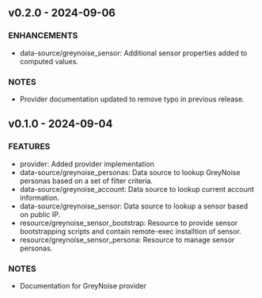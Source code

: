 
## v0.2.0 - 2024-09-06
### ENHANCEMENTS
* data-source/greynoise_sensor: Additional sensor properties added to computed values.
### NOTES
* Provider documentation updated to remove typo in previous release.

## v0.1.0 - 2024-09-04
### FEATURES
* provider: Added provider implementation
* data-source/greynoise_personas: Data source to lookup GreyNoise personas based on a set of filter criteria.
* data-source/greynoise_account: Data source to lookup current account information.
* data-source/greynoise_sensor: Data source to lookup a sensor based on public IP. 
* resource/greynoise_sensor_bootstrap: Resource to provide sensor bootstrapping scripts and contain remote-exec installtion of sensor. 
* resource/greynoise_sensor_persona: Resource to manage sensor personas.
### NOTES
* Documentation for GreyNoise provider
